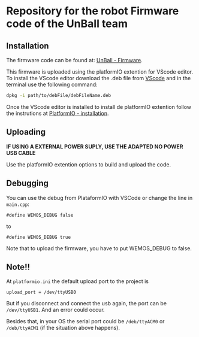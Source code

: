 # Repository for the robot Firmware code of the UnBall team
## Installation
The firmware code can be found at: [UnBall - Firmware](https://github.com/unball/Firmware.git).

This firmware is uploaded using the platformIO extention for VScode editor.
To install the VScode editor download the .deb file from [VScode](https://code.visualstudio.com/) and in the terminal use the following command: 
```bash
dpkg -i path/to/debFile/debFileName.deb 
```

Once the VScode editor is installed to install de platformIO extention follow the instrutions at [PlatformIO - installation](https://platformio.org/install/ide?install=vscode).

## Uploading
**IF USING A EXTERNAL POWER SUPLY, USE THE ADAPTED NO POWER USB CABLE**

Use the platformIO extention options to build and upload the code.

## Debugging 

You can use the debug from PlataformIO with VSCode or change the line in ```main.cpp```:

```
#define WEMOS_DEBUG false
```

to 

```
#define WEMOS_DEBUG true
```

Note that to upload the firmware, you have to put WEMOS_DEBUG to false. 

## Note!!

At ```platformio.ini``` the default upload port to the project is 

```
upload_port = /dev/ttyUSB0
```

But if you disconnect and connect the usb again, the port can be ```/dev/ttyUSB1```. And an error could occur. 

Besides that, in your OS the serial port could be ```/deb/ttyACM0``` or ```/deb/ttyACM1``` (if the situation above happens).